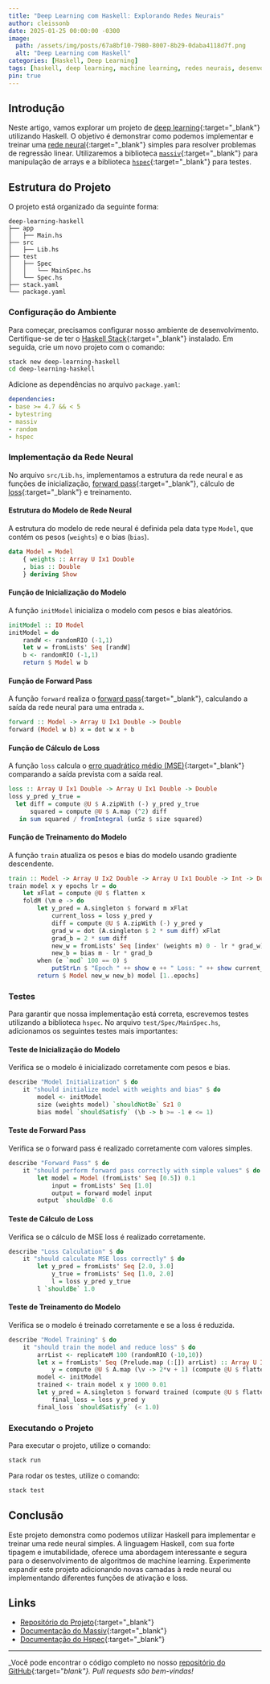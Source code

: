 ```yaml
---
title: "Deep Learning com Haskell: Explorando Redes Neurais"
author: cleissonb
date: 2025-01-25 00:00:00 -0300
image:
  path: /assets/img/posts/67a8bf10-7980-8007-8b29-0daba4118d7f.png
  alt: "Deep Learning com Haskell"
categories: [Haskell, Deep Learning]
tags: [haskell, deep learning, machine learning, redes neurais, desenvolvimento]
pin: true
---
```


## Introdução

Neste artigo, vamos explorar um projeto de [deep learning](https://www.ibm.com/br-pt/topics/deep-learning){:target="_blank"} utilizando Haskell. O objetivo é demonstrar como podemos implementar e treinar uma [rede neural](https://aws.amazon.com/pt/what-is/neural-network){:target="_blank"} simples para resolver problemas de regressão linear. Utilizaremos a biblioteca [`massiv`](https://hackage.haskell.org/package/massiv){:target="_blank"} para manipulação de arrays e a biblioteca [`hspec`](https://hspec.github.io/){:target="_blank"} para testes.

## Estrutura do Projeto

O projeto está organizado da seguinte forma:

```
deep-learning-haskell
├── app
│   ├── Main.hs
├── src
│   ├── Lib.hs
├── test
│   ├── Spec
│   │   └── MainSpec.hs
│   └── Spec.hs
├── stack.yaml
└── package.yaml
```

### Configuração do Ambiente

Para começar, precisamos configurar nosso ambiente de desenvolvimento. Certifique-se de ter o [Haskell Stack](https://docs.haskellstack.org/en/stable){:target="_blank"} instalado. Em seguida, crie um novo projeto com o comando:

```bash
stack new deep-learning-haskell
cd deep-learning-haskell
```

Adicione as dependências no arquivo `package.yaml`:

```yaml
dependencies:
- base >= 4.7 && < 5
- bytestring
- massiv
- random
- hspec
```

### Implementação da Rede Neural

No arquivo `src/Lib.hs`, implementamos a estrutura da rede neural e as funções de inicialização, [forward pass](https://www.deeplearningbook.com.br/algoritmo-backpropagation-parte-2-treinamento-de-redes-neurais){:target="_blank"}, cálculo de [loss](https://mariofilho.com/guia-completo-da-log-loss-perda-logaritmica-em-machine-learning){:target="_blank"} e treinamento.

#### Estrutura do Modelo de Rede Neural

A estrutura do modelo de rede neural é definida pela data type `Model`, que contém os pesos (`weights`) e o bias (`bias`).

```haskell
data Model = Model 
    { weights :: Array U Ix1 Double
    , bias :: Double 
    } deriving Show
```

#### Função de Inicialização do Modelo

A função `initModel` inicializa o modelo com pesos e bias aleatórios.

```haskell
initModel :: IO Model
initModel = do
    randW <- randomRIO (-1,1)
    let w = fromLists' Seq [randW]
    b <- randomRIO (-1,1)
    return $ Model w b
```

#### Função de Forward Pass

A função `forward` realiza o [forward pass](https://www.deeplearningbook.com.br/algoritmo-backpropagation-parte-2-treinamento-de-redes-neurais){:target="_blank"}, calculando a saída da rede neural para uma entrada `x`.

```haskell
forward :: Model -> Array U Ix1 Double -> Double
forward (Model w b) x = dot w x + b
```

#### Função de Cálculo de Loss

A função `loss` calcula o [erro quadrático médio (MSE)](https://mariofilho.com/rmse-raiz-do-erro-quadratico-medio-em-machine-learning){:target="_blank"} comparando a saída prevista com a saída real.

```haskell
loss :: Array U Ix1 Double -> Array U Ix1 Double -> Double
loss y_pred y_true =
  let diff = compute @U $ A.zipWith (-) y_pred y_true
      squared = compute @U $ A.map (^2) diff
   in sum squared / fromIntegral (unSz $ size squared)
```

#### Função de Treinamento do Modelo

A função `train` atualiza os pesos e bias do modelo usando gradiente descendente.

```haskell
train :: Model -> Array U Ix2 Double -> Array U Ix1 Double -> Int -> Double -> IO Model
train model x y epochs lr = do
    let xFlat = compute @U $ flatten x
    foldM (\m e -> do
        let y_pred = A.singleton $ forward m xFlat
            current_loss = loss y_pred y
            diff = compute @U $ A.zipWith (-) y_pred y
            grad_w = dot (A.singleton $ 2 * sum diff) xFlat
            grad_b = 2 * sum diff
            new_w = fromLists' Seq [index' (weights m) 0 - lr * grad_w]
            new_b = bias m - lr * grad_b
        when (e `mod` 100 == 0) $
            putStrLn $ "Epoch " ++ show e ++ " Loss: " ++ show current_loss
        return $ Model new_w new_b) model [1..epochs]
```

### Testes

Para garantir que nossa implementação está correta, escrevemos testes utilizando a biblioteca `hspec`. No arquivo `test/Spec/MainSpec.hs`, adicionamos os seguintes testes mais importantes:

#### Teste de Inicialização do Modelo

Verifica se o modelo é inicializado corretamente com pesos e bias.

```haskell
describe "Model Initialization" $ do
    it "should initialize model with weights and bias" $ do
        model <- initModel
        size (weights model) `shouldNotBe` Sz1 0
        bias model `shouldSatisfy` (\b -> b >= -1 e <= 1)
```

#### Teste de Forward Pass

Verifica se o forward pass é realizado corretamente com valores simples.

```haskell
describe "Forward Pass" $ do
    it "should perform forward pass correctly with simple values" $ do
        let model = Model (fromLists' Seq [0.5]) 0.1
            input = fromLists' Seq [1.0]
            output = forward model input
        output `shouldBe` 0.6
```

#### Teste de Cálculo de Loss

Verifica se o cálculo de MSE loss é realizado corretamente.

```haskell
describe "Loss Calculation" $ do
    it "should calculate MSE loss correctly" $ do
        let y_pred = fromLists' Seq [2.0, 3.0]
            y_true = fromLists' Seq [1.0, 2.0]
            l = loss y_pred y_true
        l `shouldBe` 1.0
```

#### Teste de Treinamento do Modelo

Verifica se o modelo é treinado corretamente e se a loss é reduzida.

```haskell
describe "Model Training" $ do
    it "should train the model and reduce loss" $ do
        arrList <- replicateM 100 (randomRIO (-10,10))
        let x = fromLists' Seq (Prelude.map (:[]) arrList) :: Array U Ix2 Double
            y = compute @U $ A.map (\v -> 2*v + 1) (compute @U $ flatten x)
        model <- initModel
        trained <- train model x y 1000 0.01
        let y_pred = A.singleton $ forward trained (compute @U $ flatten x)
            final_loss = loss y_pred y
        final_loss `shouldSatisfy` (< 1.0)
```

### Executando o Projeto

Para executar o projeto, utilize o comando:

```bash
stack run
```

Para rodar os testes, utilize o comando:

```bash
stack test
```

## Conclusão

Este projeto demonstra como podemos utilizar Haskell para implementar e treinar uma rede neural simples. A linguagem Haskell, com sua forte tipagem e imutabilidade, oferece uma abordagem interessante e segura para o desenvolvimento de algoritmos de machine learning. Experimente expandir este projeto adicionando novas camadas à rede neural ou implementando diferentes funções de ativação e loss.

## Links

- [Repositório do Projeto](https://github.com/cleissonbarbosa/deep-learning-haskell){:target="_blank"}
- [Documentação do Massiv](https://hackage.haskell.org/package/massiv){:target="_blank"}
- [Documentação do Hspec](https://hspec.github.io/){:target="_blank"}

---

_Você pode encontrar o código completo no nosso [repositório do GitHub](https://github.com/cleissonbarbosa/deep-learning-haskell){:target="_blank"}. Pull requests são bem-vindas!_